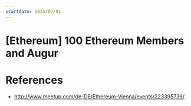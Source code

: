 ```yaml
---
startdate: 2015/07/01
---
```

# [Ethereum] 100 Ethereum Members and Augur

# References
* http://www.meetup.com/de-DE/Ethereum-Vienna/events/223395736/
